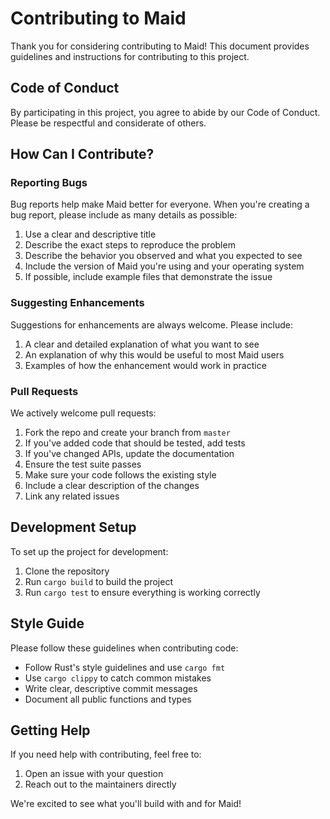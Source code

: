 # Contributing to Maid

Thank you for considering contributing to Maid! This document provides guidelines and instructions for contributing to this project.

## Code of Conduct

By participating in this project, you agree to abide by our Code of Conduct. Please be respectful and considerate of others.

## How Can I Contribute?

### Reporting Bugs

Bug reports help make Maid better for everyone. When you're creating a bug report, please include as many details as possible:

1. Use a clear and descriptive title
2. Describe the exact steps to reproduce the problem
3. Describe the behavior you observed and what you expected to see
4. Include the version of Maid you're using and your operating system
5. If possible, include example files that demonstrate the issue

### Suggesting Enhancements

Suggestions for enhancements are always welcome. Please include:

1. A clear and detailed explanation of what you want to see
2. An explanation of why this would be useful to most Maid users
3. Examples of how the enhancement would work in practice

### Pull Requests

We actively welcome pull requests:

1. Fork the repo and create your branch from `master`
2. If you've added code that should be tested, add tests
3. If you've changed APIs, update the documentation
4. Ensure the test suite passes
5. Make sure your code follows the existing style
6. Include a clear description of the changes
7. Link any related issues

## Development Setup

To set up the project for development:

1. Clone the repository
2. Run `cargo build` to build the project
3. Run `cargo test` to ensure everything is working correctly

## Style Guide

Please follow these guidelines when contributing code:

- Follow Rust's style guidelines and use `cargo fmt`
- Use `cargo clippy` to catch common mistakes
- Write clear, descriptive commit messages
- Document all public functions and types

## Getting Help

If you need help with contributing, feel free to:

1. Open an issue with your question
2. Reach out to the maintainers directly

We're excited to see what you'll build with and for Maid!
